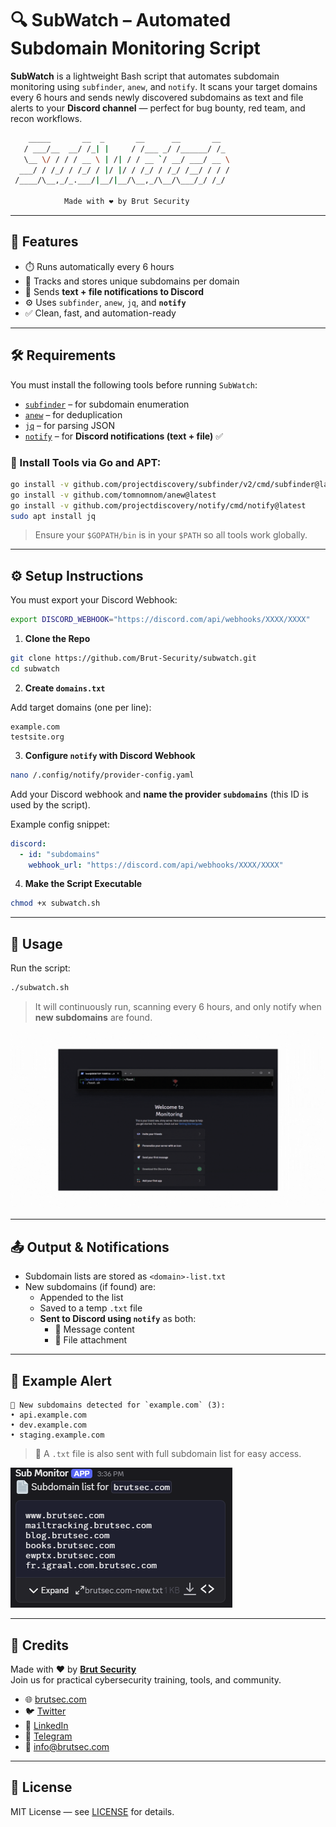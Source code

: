 # 🔍 SubWatch – Automated Subdomain Monitoring Script

**SubWatch** is a lightweight Bash script that automates subdomain monitoring using `subfinder`, `anew`, and `notify`. It scans your target domains every 6 hours and sends newly discovered subdomains as text and file alerts to your **Discord channel** — perfect for bug bounty, red team, and recon workflows.

```bash
    _____       __  _       __      __       __
   / ___/__  __/ /_| |     / /___ _/ /______/ /_
   \__ \/ / / / __ \ | /| / / __ `/ __/ ___/ __ \
  ___/ / /_/ / /_/ / |/ |/ / /_/ / /_/ /__/ / / /
 /____/\__,_/_.___/|__/|__/\__,_/\__/\___/_/ /_/

            Made with ❤️ by Brut Security
```
---

## 📌 Features

- ⏱️ Runs automatically every 6 hours
- 🧠 Tracks and stores unique subdomains per domain
- 📨 Sends **text + file notifications to Discord**
- ⚙️ Uses `subfinder`, `anew`, `jq`, and **`notify`**
- ✅ Clean, fast, and automation-ready

---

## 🛠 Requirements

You must install the following tools before running `SubWatch`:

- [`subfinder`](https://github.com/projectdiscovery/subfinder) – for subdomain enumeration  
- [`anew`](https://github.com/tomnomnom/anew) – for deduplication  
- [`jq`](https://stedolan.github.io/jq/) – for parsing JSON  
- [`notify`](https://github.com/projectdiscovery/notify) – for **Discord notifications (text + file)** ✅

### 🔧 Install Tools via Go and APT:

```bash
go install -v github.com/projectdiscovery/subfinder/v2/cmd/subfinder@latest
go install -v github.com/tomnomnom/anew@latest
go install -v github.com/projectdiscovery/notify/cmd/notify@latest
sudo apt install jq
```

> Ensure your `$GOPATH/bin` is in your `$PATH` so all tools work globally.

---

## ⚙️ Setup Instructions

You must export your Discord Webhook:

```bash
export DISCORD_WEBHOOK="https://discord.com/api/webhooks/XXXX/XXXX"
```


1. **Clone the Repo**

```bash
git clone https://github.com/Brut-Security/subwatch.git
cd subwatch
```

2. **Create `domains.txt`**

Add target domains (one per line):

```
example.com
testsite.org
```

3. **Configure `notify` with Discord Webhook**

```bash
nano /.config/notify/provider-config.yaml
```

Add your Discord webhook and **name the provider `subdomains`** (this ID is used by the script).

Example config snippet:

```yaml
discord:
  - id: "subdomains"
    webhook_url: "https://discord.com/api/webhooks/XXXX/XXXX"
```

4. **Make the Script Executable**

```bash
chmod +x subwatch.sh
```

---

## 🚀 Usage

Run the script:

```bash
./subwatch.sh
```

> It will continuously run, scanning every 6 hours, and only notify when **new subdomains** are found.

![Watch the video](poc.gif)

---

## 📤 Output & Notifications

- Subdomain lists are stored as `<domain>-list.txt`
- New subdomains (if found) are:
  - Appended to the list
  - Saved to a temp `.txt` file
  - **Sent to Discord using `notify`** as both:
    - 💬 Message content
    - 📎 File attachment

---

## 🧠 Example Alert

```
🚨 New subdomains detected for `example.com` (3):
• api.example.com
• dev.example.com
• staging.example.com
```

> 📎 A `.txt` file is also sent with full subdomain list for easy access.

![Watch the video](poc.png)

---

## 📣 Credits

Made with ❤️ by [**Brut Security**](https://brutsec.com)  
Join us for practical cybersecurity training, tools, and community.

- 🌐 [brutsec.com](https://brutsec.com)  
- 🐦 [Twitter](https://x.com/brutsecurity)  
- 💼 [LinkedIn](https://www.linkedin.com/company/brutsec/)  
- 📱 [Telegram](https://t.me/BrutSecurity)  
- 📧 info@brutsec.com

---

## 📄 License

MIT License — see [LICENSE](LICENSE) for details.  
